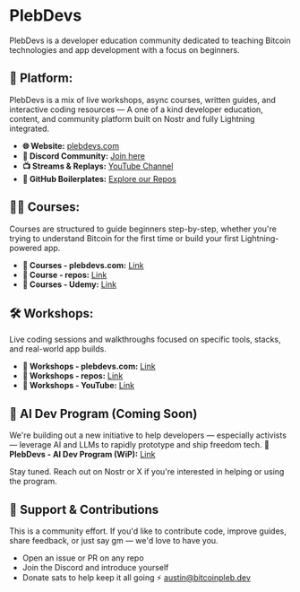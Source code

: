 # PlebDevs

PlebDevs is a developer education community dedicated to teaching Bitcoin technologies and app development with a focus on beginners.

## 🧭 Platform:
PlebDevs is a mix of live workshops, async courses, written guides, and interactive coding resources — A one of a kind developer education, content, and community platform built on Nostr and fully Lightning integrated.
- **🌐 Website:** [plebdevs.com](https://plebdevs.com)
- **💬 Discord Community:** [Join here](https://discord.gg/t8DCMcq39d)
- **📺 Streams & Replays:** [YouTube Channel](https://youtube.com/@plebdevs)
- **🧠 GitHub Boilerplates:** [Explore our Repos](https://github.com/orgs/pleb-devs/repositories)

## 🧑‍🏫 Courses:
Courses are structured to guide beginners step-by-step, whether you're trying to understand Bitcoin for the first time or build your first Lightning-powered app.
- **🔗 Courses - plebdevs.com:** [Link](https://plebdevs.com/content?tag=courses)
- **🔗 Course - repos:** [Link](https://github.com/pleb-devs/courses)
- **🔗 Courses - Udemy:** [Link](https://www.udemy.com/user/austin-james-kelsay/)

## 🛠️ Workshops:
Live coding sessions and walkthroughs focused on specific tools, stacks, and real-world app builds.
- **🔗 Workshops - plebdevs.com:** [Link](https://plebdevs.com/content?tag=videos)
- **🔗 Workshops - repos:** [Link](https://github.com/pleb-devs/workshops)
- **🔗 Workshops - YouTube:** [Link](https://youtube.com/@plebdevs)

## 🤖 AI Dev Program (Coming Soon)
We're building out a new initiative to help developers — especially activists — leverage AI and LLMs to rapidly prototype and ship freedom tech.
**🔗 PlebDevs - AI Dev Program (WiP):** [Link](https://github.com/pleb-devs/ai-dev-program)

Stay tuned. Reach out on Nostr or X if you're interested in helping or using the program.

## 🧡 Support & Contributions
This is a community effort. If you'd like to contribute code, improve guides, share feedback, or just say gm — we'd love to have you.

- Open an issue or PR on any repo
- Join the Discord and introduce yourself
- Donate sats to help keep it all going ⚡ austin@bitcoinpleb.dev
